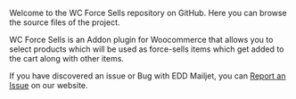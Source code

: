 Welcome to the WC Force Sells repository on GitHub. Here you can browse the source files of the project. 

WC Force Sells is an Addon plugin for Woocommerce that allows you to select products which will be used as force-sells items which get added to the cart along with other items.
 

If you have discovered an issue or Bug with EDD Mailjet, you can [Report an Issue](https://www.braintum.com/support/) on our website. 